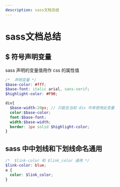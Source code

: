 ```yaml
---
description: sass文档总结
---
```

# sass文档总结

## $ 符号声明变量
sass 声明的变量值用作 css 的属性值
```scss
/*  声明变量 */
$base-color: #fff;
$base-font: italic arial, sans-serif;
$highlight-color: #F90;

div{
  $base-width:20px; // 只能在当前 div 中来使用此变量
  color:$base-color;
  font:$base-font;
  width:$base-width;
  border: 1px solid $highlight-color;
}
```
## sass 中中划线和下划线命名通用
```scss
/*  $link-color 和 $link_color 通用 */
$link-color: blue;
a {
  color: $link_color;
}
```
